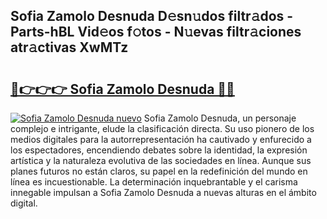## Sofia Zamolo Desnuda D𝚎sn𝚞dos filtr𝚊dos - Parts-hBL Vid𝚎os f𝚘tos - N𝚞evas filtr𝚊ciones atr𝚊ctivas XwMTz

# <h2><a href="http://mb1104l.tromn.icu/?c=Sofia+Zamolo+Desnuda">🔗👉👉👉 Sofia Zamolo Desnuda 🔗🔗</a></h2>

[![Sofia Zamolo Desnuda nuevo](https://i.imgur.com/pEAQMta.gif)](http://mb1104l.tromn.icu/?c=Sofia+Zamolo+Desnuda)
Sofia Zamolo Desnuda, un personaje complejo e intrigante, elude la clasificación directa. Su uso pionero de los medios digitales para la autorrepresentación ha cautivado y enfurecido a los espectadores, encendiendo debates sobre la identidad, la expresión artística y la naturaleza evolutiva de las sociedades en línea. Aunque sus planes futuros no están claros, su papel en la redefinición del mundo en línea es incuestionable. La determinación inquebrantable y el carisma innegable impulsan a Sofia Zamolo Desnuda a nuevas alturas en el ámbito digital.
